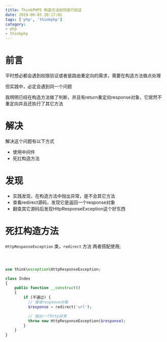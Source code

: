 ```yaml
---
title: ThinkPHP5 构造方法如何进行验证
date: 2019-06-03 20:17:01
tags: ['php', 'thinkphp']
category:
- php
- thinkphp
---
```


# 前言

平时想必都会遇到权限验证或者是路由重定向的需求，需要在构造方法做点处理

但实践中，必定会遇到同一个问题

我明明已经在构造方法做了判断，并且有return重定向response对象，它居然不重定向并且还执行了其它方法

# 解决

解决这个问题有以下方式

- 使用中间件
- 死扛构造方法

# 发现
- 实践发现，在构造方法中抛出异常，是不会其它方法
- 查看redirect源码，发现它是返回一个response对象
- 翻查其它源码后发现HttpResponseException这个好东西

# 死扛构造方法

`HttpResponseException` 类，`redirect` 方法 两者搭配使用;

```php



use think\exception\HttpResponseException;

class Index
{
    public function __construct()
    {
        if (不通过) {
          // 接收response对象
          $response = redirect('url');

          // 抛出一个http异常
          throw new HttpResponseException($response);
        }
    }
}

```